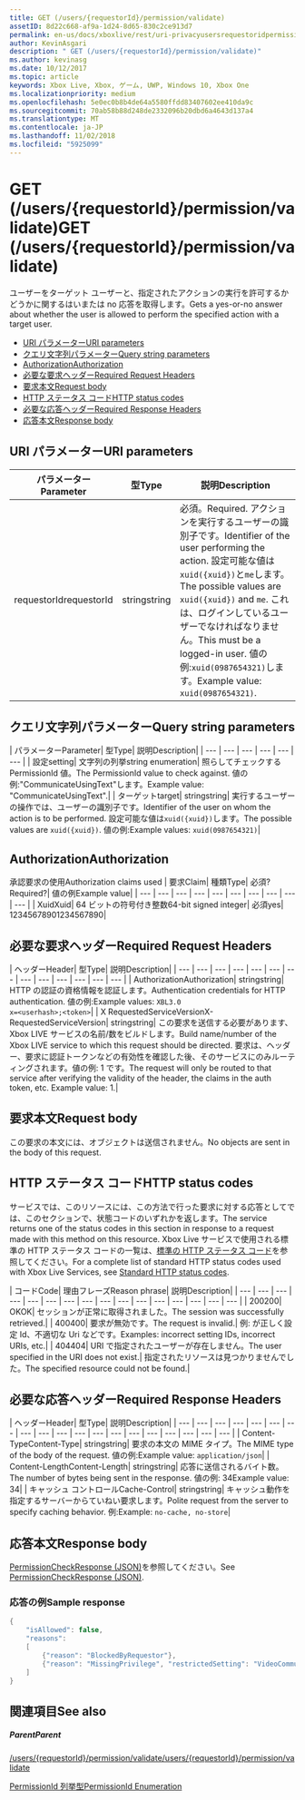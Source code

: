 ```yaml
---
title: GET (/users/{requestorId}/permission/validate)
assetID: 8d22c668-af9a-1d24-8d65-830c2ce913d7
permalink: en-us/docs/xboxlive/rest/uri-privacyusersrequestoridpermissionvalidateget.html
author: KevinAsgari
description: " GET (/users/{requestorId}/permission/validate)"
ms.author: kevinasg
ms.date: 10/12/2017
ms.topic: article
keywords: Xbox Live, Xbox, ゲーム, UWP, Windows 10, Xbox One
ms.localizationpriority: medium
ms.openlocfilehash: 5e0ec0b8b4de64a5580ffdd83407602ee410da9c
ms.sourcegitcommit: 70ab58b88d248de2332096b20dbd6a4643d137a4
ms.translationtype: MT
ms.contentlocale: ja-JP
ms.lasthandoff: 11/02/2018
ms.locfileid: "5925099"
---
```

# <a name="get-usersrequestoridpermissionvalidate"></a><span data-ttu-id="8217d-104">GET (/users/{requestorId}/permission/validate)</span><span class="sxs-lookup"><span data-stu-id="8217d-104">GET (/users/{requestorId}/permission/validate)</span></span>
<span data-ttu-id="8217d-105">ユーザーをターゲット ユーザーと、指定されたアクションの実行を許可するかどうかに関するはいまたは no 応答を取得します。</span><span class="sxs-lookup"><span data-stu-id="8217d-105">Gets a yes-or-no answer about whether the user is allowed to perform the specified action with a target user.</span></span>

  * [<span data-ttu-id="8217d-106">URI パラメーター</span><span class="sxs-lookup"><span data-stu-id="8217d-106">URI parameters</span></span>](#ID4EQ)
  * [<span data-ttu-id="8217d-107">クエリ文字列パラメーター</span><span class="sxs-lookup"><span data-stu-id="8217d-107">Query string parameters</span></span>](#ID4E2)
  * [<span data-ttu-id="8217d-108">Authorization</span><span class="sxs-lookup"><span data-stu-id="8217d-108">Authorization</span></span>](#ID4EDC)
  * [<span data-ttu-id="8217d-109">必要な要求ヘッダー</span><span class="sxs-lookup"><span data-stu-id="8217d-109">Required Request Headers</span></span>](#ID4EID)
  * [<span data-ttu-id="8217d-110">要求本文</span><span class="sxs-lookup"><span data-stu-id="8217d-110">Request body</span></span>](#ID4ETE)
  * [<span data-ttu-id="8217d-111">HTTP ステータス コード</span><span class="sxs-lookup"><span data-stu-id="8217d-111">HTTP status codes</span></span>](#ID4E5E)
  * [<span data-ttu-id="8217d-112">必要な応答ヘッダー</span><span class="sxs-lookup"><span data-stu-id="8217d-112">Required Response Headers</span></span>](#ID4ETG)
  * [<span data-ttu-id="8217d-113">応答本文</span><span class="sxs-lookup"><span data-stu-id="8217d-113">Response body</span></span>](#ID4EKAAC)

<a id="ID4EQ"></a>


## <a name="uri-parameters"></a><span data-ttu-id="8217d-114">URI パラメーター</span><span class="sxs-lookup"><span data-stu-id="8217d-114">URI parameters</span></span>

| <span data-ttu-id="8217d-115">パラメーター</span><span class="sxs-lookup"><span data-stu-id="8217d-115">Parameter</span></span>| <span data-ttu-id="8217d-116">型</span><span class="sxs-lookup"><span data-stu-id="8217d-116">Type</span></span>| <span data-ttu-id="8217d-117">説明</span><span class="sxs-lookup"><span data-stu-id="8217d-117">Description</span></span>|
| --- | --- | --- |
| <span data-ttu-id="8217d-118">requestorId</span><span class="sxs-lookup"><span data-stu-id="8217d-118">requestorId</span></span>| <span data-ttu-id="8217d-119">string</span><span class="sxs-lookup"><span data-stu-id="8217d-119">string</span></span>| <span data-ttu-id="8217d-120">必須。</span><span class="sxs-lookup"><span data-stu-id="8217d-120">Required.</span></span> <span data-ttu-id="8217d-121">アクションを実行するユーザーの識別子です。</span><span class="sxs-lookup"><span data-stu-id="8217d-121">Identifier of the user performing the action.</span></span> <span data-ttu-id="8217d-122">設定可能な値は<code>xuid({xuid})</code>と<code>me</code>します。</span><span class="sxs-lookup"><span data-stu-id="8217d-122">The possible values are <code>xuid({xuid})</code> and <code>me</code>.</span></span> <span data-ttu-id="8217d-123">これは、ログインしているユーザーでなければなりません。</span><span class="sxs-lookup"><span data-stu-id="8217d-123">This must be a logged-in user.</span></span> <span data-ttu-id="8217d-124">値の例:<code>xuid(0987654321)</code>します。</span><span class="sxs-lookup"><span data-stu-id="8217d-124">Example value: <code>xuid(0987654321)</code>.</span></span>|

<a id="ID4E2"></a>


## <a name="query-string-parameters"></a><span data-ttu-id="8217d-125">クエリ文字列パラメーター</span><span class="sxs-lookup"><span data-stu-id="8217d-125">Query string parameters</span></span>

| <span data-ttu-id="8217d-126">パラメーター</span><span class="sxs-lookup"><span data-stu-id="8217d-126">Parameter</span></span>| <span data-ttu-id="8217d-127">型</span><span class="sxs-lookup"><span data-stu-id="8217d-127">Type</span></span>| <span data-ttu-id="8217d-128">説明</span><span class="sxs-lookup"><span data-stu-id="8217d-128">Description</span></span>|
| --- | --- | --- | --- | --- | --- |
| <span data-ttu-id="8217d-129">設定</span><span class="sxs-lookup"><span data-stu-id="8217d-129">setting</span></span>| <span data-ttu-id="8217d-130">文字列の列挙</span><span class="sxs-lookup"><span data-stu-id="8217d-130">string enumeration</span></span>| <span data-ttu-id="8217d-131">照らしてチェックする PermissionId 値。</span><span class="sxs-lookup"><span data-stu-id="8217d-131">The PermissionId value to check against.</span></span> <span data-ttu-id="8217d-132">値の例:"CommunicateUsingText"します。</span><span class="sxs-lookup"><span data-stu-id="8217d-132">Example value: "CommunicateUsingText".</span></span>|
| <span data-ttu-id="8217d-133">ターゲット</span><span class="sxs-lookup"><span data-stu-id="8217d-133">target</span></span>| <span data-ttu-id="8217d-134">string</span><span class="sxs-lookup"><span data-stu-id="8217d-134">string</span></span>| <span data-ttu-id="8217d-135">実行するユーザーの操作では、ユーザーの識別子です。</span><span class="sxs-lookup"><span data-stu-id="8217d-135">Identifier of the user on whom the action is to be performed.</span></span> <span data-ttu-id="8217d-136">設定可能な値は<code>xuid({xuid})</code>します。</span><span class="sxs-lookup"><span data-stu-id="8217d-136">The possible values are <code>xuid({xuid})</code>.</span></span> <span data-ttu-id="8217d-137">値の例:</span><span class="sxs-lookup"><span data-stu-id="8217d-137">Example values:</span></span> <code>xuid(0987654321)</code>|

<a id="ID4EDC"></a>


## <a name="authorization"></a><span data-ttu-id="8217d-138">Authorization</span><span class="sxs-lookup"><span data-stu-id="8217d-138">Authorization</span></span>

<span data-ttu-id="8217d-139">承認要求の使用</span><span class="sxs-lookup"><span data-stu-id="8217d-139">Authorization claims used</span></span> | <span data-ttu-id="8217d-140">要求</span><span class="sxs-lookup"><span data-stu-id="8217d-140">Claim</span></span>| <span data-ttu-id="8217d-141">種類</span><span class="sxs-lookup"><span data-stu-id="8217d-141">Type</span></span>| <span data-ttu-id="8217d-142">必須?</span><span class="sxs-lookup"><span data-stu-id="8217d-142">Required?</span></span>| <span data-ttu-id="8217d-143">値の例</span><span class="sxs-lookup"><span data-stu-id="8217d-143">Example value</span></span>|
| --- | --- | --- | --- | --- | --- | --- | --- | --- | --- |
| <span data-ttu-id="8217d-144">Xuid</span><span class="sxs-lookup"><span data-stu-id="8217d-144">Xuid</span></span>| <span data-ttu-id="8217d-145">64 ビットの符号付き整数</span><span class="sxs-lookup"><span data-stu-id="8217d-145">64-bit signed integer</span></span>| <span data-ttu-id="8217d-146">必須</span><span class="sxs-lookup"><span data-stu-id="8217d-146">yes</span></span>| <span data-ttu-id="8217d-147">1234567890</span><span class="sxs-lookup"><span data-stu-id="8217d-147">1234567890</span></span>|

<a id="ID4EID"></a>


## <a name="required-request-headers"></a><span data-ttu-id="8217d-148">必要な要求ヘッダー</span><span class="sxs-lookup"><span data-stu-id="8217d-148">Required Request Headers</span></span>

| <span data-ttu-id="8217d-149">ヘッダー</span><span class="sxs-lookup"><span data-stu-id="8217d-149">Header</span></span>| <span data-ttu-id="8217d-150">型</span><span class="sxs-lookup"><span data-stu-id="8217d-150">Type</span></span>| <span data-ttu-id="8217d-151">説明</span><span class="sxs-lookup"><span data-stu-id="8217d-151">Description</span></span>|
| --- | --- | --- | --- | --- | --- | --- | --- | --- | --- | --- | --- | --- |
| <span data-ttu-id="8217d-152">Authorization</span><span class="sxs-lookup"><span data-stu-id="8217d-152">Authorization</span></span>| <span data-ttu-id="8217d-153">string</span><span class="sxs-lookup"><span data-stu-id="8217d-153">string</span></span>| <span data-ttu-id="8217d-154">HTTP の認証の資格情報を認証します。</span><span class="sxs-lookup"><span data-stu-id="8217d-154">Authentication credentials for HTTP authentication.</span></span> <span data-ttu-id="8217d-155">値の例:</span><span class="sxs-lookup"><span data-stu-id="8217d-155">Example values:</span></span> <code>XBL3.0 x=&lt;userhash>;&lt;token></code>|
| <span data-ttu-id="8217d-156">X RequestedServiceVersion</span><span class="sxs-lookup"><span data-stu-id="8217d-156">X-RequestedServiceVersion</span></span>| <span data-ttu-id="8217d-157">string</span><span class="sxs-lookup"><span data-stu-id="8217d-157">string</span></span>| <span data-ttu-id="8217d-158">この要求を送信する必要があります、Xbox LIVE サービスの名前/数をビルドします。</span><span class="sxs-lookup"><span data-stu-id="8217d-158">Build name/number of the Xbox LIVE service to which this request should be directed.</span></span> <span data-ttu-id="8217d-159">要求は、ヘッダー、要求に認証トークンなどの有効性を確認した後、そのサービスにのみルーティングされます。値の例: 1 です。</span><span class="sxs-lookup"><span data-stu-id="8217d-159">The request will only be routed to that service after verifying the validity of the header, the claims in the auth token, etc. Example value: 1.</span></span>|

<a id="ID4ETE"></a>


## <a name="request-body"></a><span data-ttu-id="8217d-160">要求本文</span><span class="sxs-lookup"><span data-stu-id="8217d-160">Request body</span></span>

<span data-ttu-id="8217d-161">この要求の本文には、オブジェクトは送信されません。</span><span class="sxs-lookup"><span data-stu-id="8217d-161">No objects are sent in the body of this request.</span></span>

<a id="ID4E5E"></a>


## <a name="http-status-codes"></a><span data-ttu-id="8217d-162">HTTP ステータス コード</span><span class="sxs-lookup"><span data-stu-id="8217d-162">HTTP status codes</span></span>

<span data-ttu-id="8217d-163">サービスでは、このリソースには、この方法で行った要求に対する応答としてでは、このセクションで、状態コードのいずれかを返します。</span><span class="sxs-lookup"><span data-stu-id="8217d-163">The service returns one of the status codes in this section in response to a request made with this method on this resource.</span></span> <span data-ttu-id="8217d-164">Xbox Live サービスで使用される標準の HTTP ステータス コードの一覧は、[標準の HTTP ステータス コード](../../additional/httpstatuscodes.md)を参照してください。</span><span class="sxs-lookup"><span data-stu-id="8217d-164">For a complete list of standard HTTP status codes used with Xbox Live Services, see [Standard HTTP status codes](../../additional/httpstatuscodes.md).</span></span>

| <span data-ttu-id="8217d-165">コード</span><span class="sxs-lookup"><span data-stu-id="8217d-165">Code</span></span>| <span data-ttu-id="8217d-166">理由フレーズ</span><span class="sxs-lookup"><span data-stu-id="8217d-166">Reason phrase</span></span>| <span data-ttu-id="8217d-167">説明</span><span class="sxs-lookup"><span data-stu-id="8217d-167">Description</span></span>|
| --- | --- | --- | --- | --- | --- | --- | --- | --- | --- | --- | --- | --- | --- | --- | --- |
| <span data-ttu-id="8217d-168">200</span><span class="sxs-lookup"><span data-stu-id="8217d-168">200</span></span>| <span data-ttu-id="8217d-169">OK</span><span class="sxs-lookup"><span data-stu-id="8217d-169">OK</span></span>| <span data-ttu-id="8217d-170">セッションが正常に取得されました。</span><span class="sxs-lookup"><span data-stu-id="8217d-170">The session was successfully retrieved.</span></span>|
| <span data-ttu-id="8217d-171">400</span><span class="sxs-lookup"><span data-stu-id="8217d-171">400</span></span>| <span data-ttu-id="8217d-172">要求が無効です。</span><span class="sxs-lookup"><span data-stu-id="8217d-172">The request is invalid.</span></span>| <span data-ttu-id="8217d-173">例: が正しく設定 Id、不適切な Uri などです。</span><span class="sxs-lookup"><span data-stu-id="8217d-173">Examples: incorrect setting IDs, incorrect URIs, etc.</span></span>|
| <span data-ttu-id="8217d-174">404</span><span class="sxs-lookup"><span data-stu-id="8217d-174">404</span></span>| <span data-ttu-id="8217d-175">URI で指定されたユーザーが存在しません。</span><span class="sxs-lookup"><span data-stu-id="8217d-175">The user specified in the URI does not exist.</span></span>| <span data-ttu-id="8217d-176">指定されたリソースは見つかりませんでした。</span><span class="sxs-lookup"><span data-stu-id="8217d-176">The specified resource could not be found.</span></span>|

<a id="ID4ETG"></a>


## <a name="required-response-headers"></a><span data-ttu-id="8217d-177">必要な応答ヘッダー</span><span class="sxs-lookup"><span data-stu-id="8217d-177">Required Response Headers</span></span>

| <span data-ttu-id="8217d-178">ヘッダー</span><span class="sxs-lookup"><span data-stu-id="8217d-178">Header</span></span>| <span data-ttu-id="8217d-179">型</span><span class="sxs-lookup"><span data-stu-id="8217d-179">Type</span></span>| <span data-ttu-id="8217d-180">説明</span><span class="sxs-lookup"><span data-stu-id="8217d-180">Description</span></span>|
| --- | --- | --- | --- | --- | --- | --- | --- | --- | --- | --- | --- | --- | --- | --- | --- | --- | --- | --- |
| <span data-ttu-id="8217d-181">Content-Type</span><span class="sxs-lookup"><span data-stu-id="8217d-181">Content-Type</span></span>| <span data-ttu-id="8217d-182">string</span><span class="sxs-lookup"><span data-stu-id="8217d-182">string</span></span>| <span data-ttu-id="8217d-183">要求の本文の MIME タイプ。</span><span class="sxs-lookup"><span data-stu-id="8217d-183">The MIME type of the body of the request.</span></span> <span data-ttu-id="8217d-184">値の例:</span><span class="sxs-lookup"><span data-stu-id="8217d-184">Example value:</span></span> <code>application/json</code>|
| <span data-ttu-id="8217d-185">Content-Length</span><span class="sxs-lookup"><span data-stu-id="8217d-185">Content-Length</span></span>| <span data-ttu-id="8217d-186">string</span><span class="sxs-lookup"><span data-stu-id="8217d-186">string</span></span>| <span data-ttu-id="8217d-187">応答に送信されるバイト数。</span><span class="sxs-lookup"><span data-stu-id="8217d-187">The number of bytes being sent in the response.</span></span> <span data-ttu-id="8217d-188">値の例: 34</span><span class="sxs-lookup"><span data-stu-id="8217d-188">Example value: 34</span></span>|
| <span data-ttu-id="8217d-189">キャッシュ コントロール</span><span class="sxs-lookup"><span data-stu-id="8217d-189">Cache-Control</span></span>| <span data-ttu-id="8217d-190">string</span><span class="sxs-lookup"><span data-stu-id="8217d-190">string</span></span>| <span data-ttu-id="8217d-191">キャッシュ動作を指定するサーバーからていねい要求します。</span><span class="sxs-lookup"><span data-stu-id="8217d-191">Polite request from the server to specify caching behavior.</span></span> <span data-ttu-id="8217d-192">例:</span><span class="sxs-lookup"><span data-stu-id="8217d-192">Example:</span></span> <code>no-cache, no-store</code>|

<a id="ID4EKAAC"></a>


## <a name="response-body"></a><span data-ttu-id="8217d-193">応答本文</span><span class="sxs-lookup"><span data-stu-id="8217d-193">Response body</span></span>

<span data-ttu-id="8217d-194">[PermissionCheckResponse (JSON)](../../json/json-permissioncheckresponse.md)を参照してください。</span><span class="sxs-lookup"><span data-stu-id="8217d-194">See [PermissionCheckResponse (JSON)](../../json/json-permissioncheckresponse.md).</span></span>

<a id="ID4EWAAC"></a>


### <a name="sample-response"></a><span data-ttu-id="8217d-195">応答の例</span><span class="sxs-lookup"><span data-stu-id="8217d-195">Sample response</span></span>


```cpp
{
    "isAllowed": false,
    "reasons":
    [
        {"reason": "BlockedByRequestor"},
        {"reason": "MissingPrivilege", "restrictedSetting": "VideoCommunications"}
    ]
}

```


<a id="ID4EABAC"></a>


## <a name="see-also"></a><span data-ttu-id="8217d-196">関連項目</span><span class="sxs-lookup"><span data-stu-id="8217d-196">See also</span></span>

<a id="ID4ECBAC"></a>


##### <a name="parent"></a><span data-ttu-id="8217d-197">Parent</span><span class="sxs-lookup"><span data-stu-id="8217d-197">Parent</span></span>

[<span data-ttu-id="8217d-198">/users/{requestorId}/permission/validate</span><span class="sxs-lookup"><span data-stu-id="8217d-198">/users/{requestorId}/permission/validate</span></span>](uri-privacyusersrequestoridpermissionvalidate.md)

 [<span data-ttu-id="8217d-199">PermissionId 列挙型</span><span class="sxs-lookup"><span data-stu-id="8217d-199">PermissionId Enumeration</span></span>](../../enums/privacy-enum-permissionid.md)
